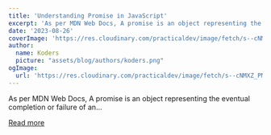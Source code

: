```yaml
---
title: 'Understanding Promise in JavaScript'
excerpt: 'As per MDN Web Docs, A promise is an object representing the eventual completion or failure of an...'
date: '2023-08-26'
coverImage: 'https://res.cloudinary.com/practicaldev/image/fetch/s--cNMXZ_PM--/c_imagga_scale,f_auto,fl_progressive,h_420,q_auto,w_1000/https://dev-to-uploads.s3.amazonaws.com/uploads/articles/709kx3a6hb9p4msfulrf.png'
author:
  name: Koders
  picture: "assets/blog/authors/koders.png"
ogImage:
  url: 'https://res.cloudinary.com/practicaldev/image/fetch/s--cNMXZ_PM--/c_imagga_scale,f_auto,fl_progressive,h_420,q_auto,w_1000/https://dev-to-uploads.s3.amazonaws.com/uploads/articles/709kx3a6hb9p4msfulrf.png'
---
```


As per MDN Web Docs, A promise is an object representing the eventual completion or failure of an...

[Read more](https://dev.to/shameel/understanding-promise-in-javascript-45kc)

